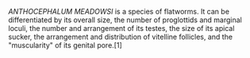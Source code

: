 _ANTHOCEPHALUM MEADOWSI_ is a species of flatworms. It can be differentiated by its overall size, the number of proglottids and marginal loculi, the number and arrangement of its testes, the size of its apical sucker, the arrangement and distribution of vitelline follicles, and the "muscularity" of its genital pore.[1]
